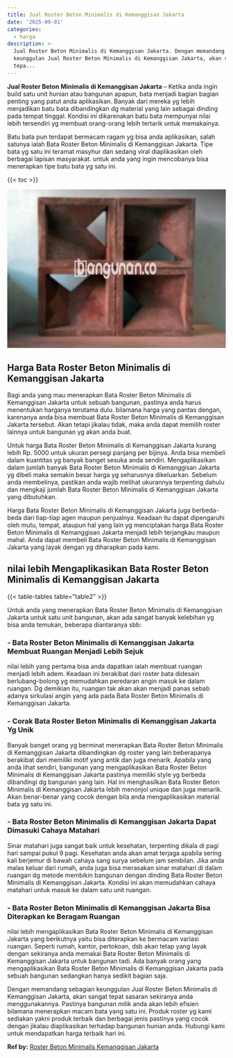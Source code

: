 ```yaml
---
title: Jual Roster Beton Minimalis di Kemanggisan Jakarta
date: '2025-09-01'
categories:
  - harga
description: >-
  Jual Roster Beton Minimalis di Kemanggisan Jakarta. Dengan memandang sebagian
  keunggulan Jual Roster Beton Minimalis di Kemanggisan Jakarta, akan sangat
  tepa...
---
```


**Jual Roster Beton Minimalis di Kemanggisan Jakarta** – Ketika anda ingin build satu unit hunian atau bangunan apapun, bata menjadi bagian bagian penting yang patut anda aplikasikan. Banyak dari mereka yg lebih menjadikan batu bata dibandingkan dg material yang lain sebagai dinding pada tempat tinggal. Kondisi ini dikarenakan batu bata mempunyai nilai lebih tersendiri yg membuat orang-orang lebih tertarik untuk memakainya.

Batu bata pun terdapat bermacam ragam yg bisa anda aplikasikan, salah satunya ialah Bata Roster Beton Minimalis di Kemanggisan Jakarta. Tipe bata yg satu ini teramat masyhur dan sedang viral diaplikasikan oleh berbagai lapisan masyarakat. untuk anda yang ingin mencobanya bisa menerapkan tipe batu bata yg satu ini.

{{< toc >}}

![Jual Roster Beton Minimalis di Kemanggisan Jakarta](/images/bata-roster-minimalis-34.png)

## Harga Bata Roster Beton Minimalis di Kemanggisan Jakarta

Bagi anda yang mau menerapkan Bata Roster Beton Minimalis di Kemanggisan Jakarta untuk sebuah bangunan, pastinya anda harus menentukan harganya terutama dulu. bilamana harga yang pantas dengan, karenanya anda bisa membuat Bata Roster Beton Minimalis di Kemanggisan Jakarta tersebut. Akan tetapi jikalau tidak, maka anda dapat memilih roster lainnya untuk bangunan yg akan anda buat.

Untuk harga Bata Roster Beton Minimalis di Kemanggisan Jakarta kurang lebih Rp. 5000 untuk ukuran persegi panjang per bijinya. Anda bisa membeli dalam kuantitas yg banyak banget sesuka anda sendiri. Mengaplikasikan dalam jumlah banyak Bata Roster Beton Minimalis di Kemanggisan Jakarta yg dibeli maka semakin besar harga yg seharusnya dikeluarkan. Sebelum anda membelinya, pastikan anda wajib melihat ukurannya terpenting dahulu dan mengkaji jumlah Bata Roster Beton Minimalis di Kemanggisan Jakarta yang dibutuhkan.

Harga Bata Roster Beton Minimalis di Kemanggisan Jakarta juga berbeda-beda dari tiap-tiap agen maupun penjualnya. Keadaan itu dapat dipengaruhi oleh mutu, tempat, ataupun hal yang lain yg menciptakan harga Bata Roster Beton Minimalis di Kemanggisan Jakarta menjadi lebih terjangkau maupun mahal. Anda dapat membeli Bata Roster Beton Minimalis di Kemanggisan Jakarta yang layak dengan yg diharapkan pada kami.

## nilai lebih Mengaplikasikan Bata Roster Beton Minimalis di Kemanggisan Jakarta

{{< table-tables table="table2" >}}

Untuk anda yang menerapkan Bata Roster Beton Minimalis di Kemanggisan Jakarta untuk satu unit bangunan, akan ada sangat banyak kelebihan yg bisa anda temukan, beberapa diantaranya sbb:

### \- Bata Roster Beton Minimalis di Kemanggisan Jakarta Membuat Ruangan Menjadi Lebih Sejuk

nilai lebih yang pertama bisa anda dapatkan ialah membuat ruangan menjadi lebih adem. Keadaan ini berakibat dari roster bata didesain berlubang-bolong yg memudahkan peredaran angin masuk ke dalam ruangan. Dg demikian itu, ruangan tak akan akan menjadi panas sebab adanya sirkulasi angin yang ada pada Bata Roster Beton Minimalis di Kemanggisan Jakarta.

### \- Corak Bata Roster Beton Minimalis di Kemanggisan Jakarta Yg Unik

Banyak banget orang yg berminat menerapkan Bata Roster Beton Minimalis di Kemanggisan Jakarta dibandingkan dg roster yang lain beberapanya berakibat dari memiliki motif yang antik dan juga menarik. Apabila yang anda lihat sendiri, bangunan yang mengaplikasikan Bata Roster Beton Minimalis di Kemanggisan Jakarta pastinya memiliki style yg berbeda dibandingi dg bangunan yang lain. Hal ini menghasilkan Bata Roster Beton Minimalis di Kemanggisan Jakarta lebih menonjol unique dan juga menarik. Akan benar-benar yang cocok dengan bila anda mengaplikasikan material bata yg satu ini.

### \- Bata Roster Beton Minimalis di Kemanggisan Jakarta Dapat Dimasuki Cahaya Matahari

Sinar matahari juga sangat baik untuk kesehatan, terpenting dikala di pagi hari sampai pukul 9 pagi. Kesehatan anda akan amat terjaga apabila sering kali berjemur di bawah cahaya sang surya sebelum jam sembilan. Jika anda malas keluar dari rumah, anda juga bisa merasakan sinar matahari di dalam ruangan dg metode membikin bangunan dengan dinding Bata Roster Beton Minimalis di Kemanggisan Jakarta. Kondisi ini akan memudahkan cahaya matahari untuk masuk ke dalam satu unit ruangan.

### \- Bata Roster Beton Minimalis di Kemanggisan Jakarta Bisa Diterapkan ke Beragam Ruangan

nilai lebih mengaplikasikan Bata Roster Beton Minimalis di Kemanggisan Jakarta yang berikutnya yaitu bisa diterapkan ke bermacam variasi ruangan. Seperti rumah, kantor, pertokoan, dsb akan tetap yang layak dengan sekiranya anda memakai Bata Roster Beton Minimalis di Kemanggisan Jakarta untuk bangunan tadi. Ada banyak orang yang mengaplikasikan Bata Roster Beton Minimalis di Kemanggisan Jakarta pada sebuah bangunan sedangkan hanya sedikit bagian saja.

Dengan memandang sebagian keunggulan Jual Roster Beton Minimalis di Kemanggisan Jakarta, akan sangat tepat sasaran sekiranya anda menggunakannya. Pastinya bangunan milik anda akan lebih efisien bilamana menerapkan macam bata yang satu ini. Produk roster yg kami sediakan yakni produk terbaik dan berbagai jenis pastinya yang cocok dengan jikalau diaplikasikan terhadap bangunan hunian anda. Hubungi kami untuk mendapatkan harga terbaik hari ini.

**Ref by:** [Roster Beton Minimalis Kemanggisan Jakarta](https://id.wikipedia.org/wiki/Roster)
